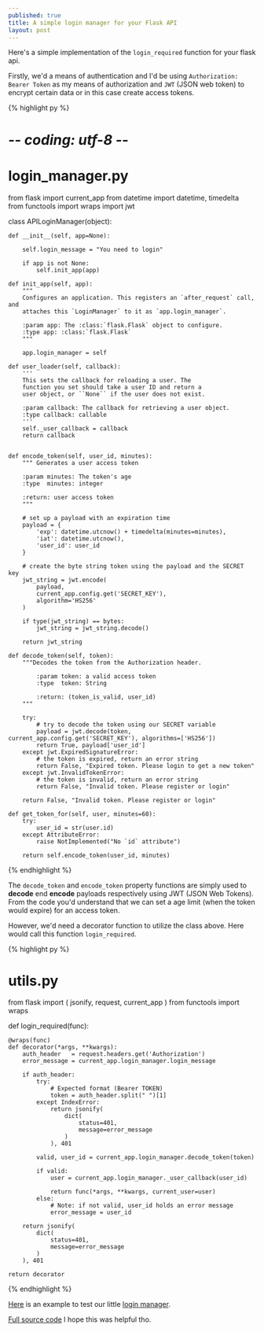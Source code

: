 ```yaml
---
published: true
title: A simple login manager for your Flask API
layout: post
---
```

Here's a simple implementation of the `login_required` function
for your flask api.

Firstly, we'd a means of authentication and I'd be using
`Authorization: Bearer Token` as my means of authorization and 
`JWT` (JSON web token) to encrypt certain data or in this case create access tokens.

{% highlight py %}
# -*- coding: utf-8 -*-
# login_manager.py

from flask import current_app
from datetime import datetime, timedelta
from functools import wraps
import jwt


class APILoginManager(object):

	def __init__(self, app=None):

		self.login_message = "You need to login"

		if app is not None:
			self.init_app(app)

	def init_app(self, app):
		"""
		Configures an application. This registers an `after_request` call, and
        attaches this `LoginManager` to it as `app.login_manager`.

		:param app: The :class:`flask.Flask` object to configure.
        :type app: :class:`flask.Flask`
		"""

		app.login_manager = self

	def user_loader(self, callback):
		'''
		This sets the callback for reloading a user. The
		function you set should take a user ID and return a
		user object, or ``None`` if the user does not exist.

		:param callback: The callback for retrieving a user object.
		:type callback: callable
		'''
		self._user_callback = callback
		return callback


	def encode_token(self, user_id, minutes):
		""" Generates a user access token

		:param minutes: The token's age 
		:type  minutes: integer

		:return: user access token
		"""

		# set up a payload with an expiration time
		payload = {
			'exp': datetime.utcnow() + timedelta(minutes=minutes),
			'iat': datetime.utcnow(),
			'user_id': user_id
		}

		# create the byte string token using the payload and the SECRET key
		jwt_string = jwt.encode(
			payload,
			current_app.config.get('SECRET_KEY'),
			algorithm='HS256'
		)

		if type(jwt_string) == bytes:
			jwt_string = jwt_string.decode()

		return jwt_string

	def decode_token(self, token):
		"""Decodes the token from the Authorization header.
			
			:param token: a valid access token
			:type  token: String

			:return: (token_is_valid, user_id)
		"""

		try:
			# try to decode the token using our SECRET variable
			payload = jwt.decode(token, current_app.config.get('SECRET_KEY'), algorithms=['HS256'])
			return True, payload['user_id']
		except jwt.ExpiredSignatureError:
			# the token is expired, return an error string
			return False, "Expired token. Please login to get a new token"
		except jwt.InvalidTokenError:
			# the token is invalid, return an error string
			return False, "Invalid token. Please register or login"

		return False, "Invalid token. Please register or login"

	def get_token_for(self, user, minutes=60):
		try:
			user_id = str(user.id)
		except AttributeError:
			raise NotImplemented("No `id` attribute")

		return self.encode_token(user_id, minutes)
{% endhighlight %}

The `decode_token` and `encode_token` property functions are simply used to **decode** end **encode**
payloads respectively using JWT (JSON Web Tokens). From the code you'd understand that we can set a age limit (when the token would expire) for an access token.

However, we'd need a decorator function to utilize the class above. Here would call
this function `login_required`.

{% highlight py %}
# utils.py

from flask import (
	jsonify, 
	request, 
	current_app
)
from functools import wraps

def login_required(func):

	@wraps(func)
	def decorator(*args, **kwargs):
		auth_header   = request.headers.get('Authorization')
		error_message = current_app.login_manager.login_message

		if auth_header:
			try:
				# Expected format (Bearer TOKEN)
				token = auth_header.split(" ")[1]
			except IndexError:
				return jsonify(
					dict(
						status=401, 
						message=error_message
					)
				), 401

			valid, user_id = current_app.login_manager.decode_token(token)

			if valid:
				user = current_app.login_manager._user_callback(user_id)
				
				return func(*args, **kwargs, current_user=user)
			else:
				# Note: if not valid, user_id holds an error message
				error_message = user_id

		return jsonify(
			dict(
				status=401, 
				message=error_message
			)
		), 401

	return decorator
{% endhighlight %}

[Here](https://github.com/keosariel/api-login-manager/blob/master/README.md) is an example to test our little [login manager](https://github.com/keosariel/api-login-manager).

[Full source code](https://github.com/keosariel/api-login-manager)
I hope this was helpful tho.
